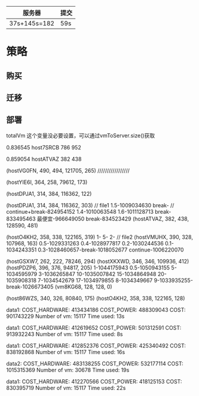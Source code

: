 服务器 | 提交
-|-
37s+145s=182 | 59s

# 策略
## 购买

## 迁移
## 部署

totalVm 这个变量没必要设置，可以通过vmToServer.size()获取

0.836545
host7SRCB
786 952


0.859054
hostATVAZ
382 438

(hostVG0FN, 490, 494, 121705, 265) /////////////////

(hostYIE6I, 364, 258, 79612, 173)

(hostDPJA1, 314, 384, 116362, 122)

(hostDPJA1, 314, 384, 116362, 303)  // file1 1.5-1009034630 break- // 
                                        continue+break-824954152
                                            1.4-1010063548 
                                            1.6-1011128713 break-833495463 
                                        最便宜-966649050 break-834523429
(hostATVAZ, 382, 438, 128590, 481)

(hostO4KH2, 358, 338, 122165, 319)  1- 5- 2- // file2
(hostVMUHX, 390, 328, 107968, 163) 0.5-1029331263 0.4-1028977817 
                                    0.2-1030244536 0.1-1034243351 
                                    0.3-1028460657-break-1018052677 continue-1006220070

(hostGSXW7, 262, 222, 78246, 294)
(hostXKXWD, 346, 346, 109936, 412)
(hostPDZP6, 396, 376, 94817, 205) 1-1044175943 0.5-1050943155 
                                    5-1034595979 3-1036265847 10-1035007842 
                                    15-1034864948 20-1035908318
                                    7-1034542679 17-1034979855
                                    8-1034349667 9-1033935255-break-1026673405 
(vm8KG68, 128, 128, 0)

(host86WZS, 340, 326, 80840, 175)
(hostO4KH2, 358, 338, 122165, 128)


data1:
COST_HARDWARE: 413434186
COST_POWER: 488309043
COST: 901743229
Number of vm: 15117
Time used: 13s

data1:
COST_HARDWARE: 412619652
COST_POWER: 501312591
COST: 913932243
Number of vm: 15117
Time used: 8s

data1:
COST_HARDWARE: 412852376
COST_POWER: 425340492
COST: 838192868
Number of vm: 15117
Time used: 16s


data2:
COST_HARDWARE: 483138255
COST_POWER: 532177114
COST: 1015315369
Number of vm: 30678
Time used: 19s


data1:
COST_HARDWARE: 412270566
COST_POWER: 418125153
COST: 830395719
Number of vm: 15117
Time used: 22s